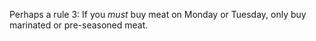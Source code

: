 Perhaps a rule 3: If you _must_ buy meat on Monday or Tuesday, only buy marinated or pre-seasoned meat.
